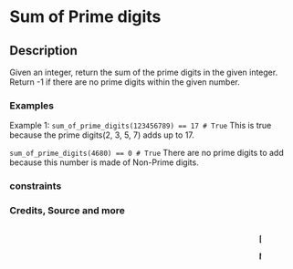 # Sum of Prime digits

## Description

Given an integer, return the sum of the prime digits in the given integer.
Return -1 if there are no prime digits within the given number.

### Examples

Example 1:
`sum_of_prime_digits(123456789) == 17 # True`
This is true because the prime digits(2, 3, 5, 7) adds up to 17.

`sum_of_prime_digits(4680) == 0 # True`
There are no prime digits to add because
this number is made of Non-Prime digits.

### constraints

### Credits, Source and more

<p style="width: 75%; margin: 1rem auto 1rem; font-weight: bold; "><marquee ><span style="font-size: 24px;"></span> </marque></p>

[gh: [@iamserda](https://github.com/iamserda),
tw: [@iamserda](https://twitter.com/iamserda),
in: [@iamserda](https://linkedin.com/in/iamserda)]

Made with 🤍🫶🏿 in N🗽C by [@iamserda](https://www.twitter.com/iamserda)
